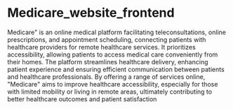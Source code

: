 # Medicare_website_frontend

Medicare" is an online medical platform facilitating teleconsultations, online prescriptions, and appointment scheduling, connecting patients with healthcare providers for remote healthcare services. It prioritizes accessibility, allowing patients to access medical care conveniently from their homes. The platform streamlines healthcare delivery, enhancing patient experience and ensuring efficient communication between patients and healthcare professionals. By offering a range of services online, "Medicare" aims to improve healthcare accessibility, especially for those with limited mobility or living in remote areas, ultimately contributing to better healthcare outcomes and patient satisfaction
